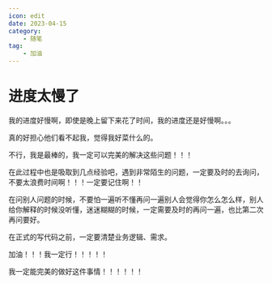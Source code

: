 ```yaml
---
icon: edit
date: 2023-04-15
category:
    - 随笔
tag:
    - 加油
---
```


# 进度太慢了

我的进度好慢啊，即使是晚上留下来花了时间，我的进度还是好慢啊。。。

真的好担心他们看不起我，觉得我好菜什么的。

不行，我是最棒的，我一定可以完美的解决这些问题！！！

在此过程中也是吸取到几点经验吧，遇到非常陌生的问题，一定要及时的去询问，不要太浪费时间啊！！！一定要记住啊！！

在问别人问题的时候，不要怕一遍听不懂再问一遍别人会觉得你怎么怎么样，别人给你解释的时候没听懂，迷迷糊糊的时候，一定需要及时的再问一遍，也比第二次再问要好。

在正式的写代码之前，一定要清楚业务逻辑、需求。

加油！！！我一定行！！！！！

我一定能完美的做好这件事情！！！！！！
